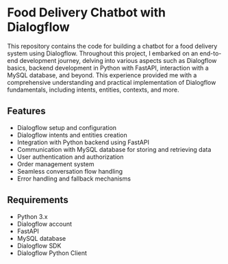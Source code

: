 # Food Delivery Chatbot with Dialogflow

This repository contains the code for building a chatbot for a food delivery system using Dialogflow. Throughout this project, I embarked on an end-to-end development journey, delving into various aspects such as Dialogflow basics, backend development in Python with FastAPI, interaction with a MySQL database, and beyond. This experience provided me with a comprehensive understanding and practical implementation of Dialogflow fundamentals, including intents, entities, contexts, and more.

## Features

- Dialogflow setup and configuration
- Dialogflow intents and entities creation
- Integration with Python backend using FastAPI
- Communication with MySQL database for storing and retrieving data
- User authentication and authorization
- Order management system
- Seamless conversation flow handling
- Error handling and fallback mechanisms

## Requirements

- Python 3.x
- Dialogflow account
- FastAPI
- MySQL database
- Dialogflow SDK
- Dialogflow Python Client
